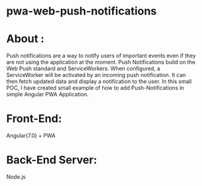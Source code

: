 # pwa-web-push-notifications

# About :
Push notifications are a way to notify users of important events even if they are not using the application at the moment.
Push Notifications build on the Web Push standard and ServiceWorkers. 
When configured, a ServiceWorker will be activated by an incoming push notification.
It can then fetch updated data and display a notification to the user.
In this small POC, I have created small example of how to add Push-Notifications in simple Angular PWA Application.

# Front-End:
Angular(7.0) + PWA

# Back-End Server:
Node.js
